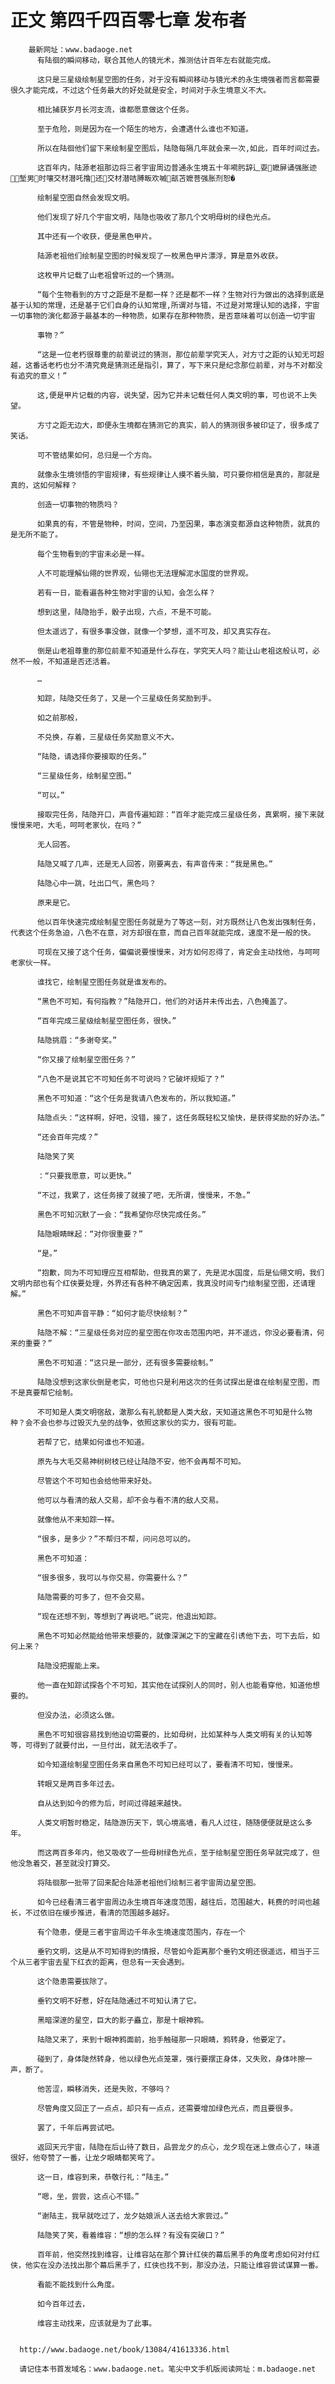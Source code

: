 # 正文 第四千四百零七章 发布者
        最新网址：www.badaoge.net
          有陆徊的瞬间移动，联合其他人的镜光术，推测估计百年左右就能完成。
      
          这只是三星级绘制星空图的任务，对于没有瞬间移动与镜光术的永生境强者而言都需要很久才能完成，不过这个任务最大的好处就是安全，时间对于永生境意义不大。
      
          相比捕获岁月长河支流，谁都愿意做这个任务。
      
          至于危险，则是因为在一个陌生的地方，会遭遇什么谁也不知道。
      
          所以在陆徊他们留下来绘制星空图后，陆隐每隔几年就会来一次,如此，百年时间过去。
      
          这百年内，陆源老祖那边将三者宇宙周边普通永生境五十年嗬肟辞辶耍嬷屏诵强胀迹堑男时嚷交材潜吒撸还交材潜咭膊畈欢嘁瓿苫嬷菩强胀剂恕�
      
          绘制星空图自然会发现文明。
      
          他们发现了好几个宇宙文明，陆隐也吸收了那几个文明母树的绿色光点。
      
          其中还有一个收获，便是黑色甲片。
      
          陆源老祖他们绘制星空图的时候发现了一枚黑色甲片漂浮，算是意外收获。
      
          这枚甲片记载了山老祖曾听过的一个猜测。
      
          “每个生物看到的方寸之距是不是都一样？还是都不一样？生物对行为做出的选择到底是基于认知的常理，还是基于它们自身的认知常理,所谓对与错，不过是对常理认知的选择，宇宙一切事物的演化都源于最基本的一种物质，如果存在那种物质，是否意味着可以创造一切宇宙
      
          事物？”
      
          “这是一位老朽很尊重的前辈说过的猜测，那位前辈学究天人，对方寸之距的认知无可超越，这番话老朽也分不清究竟是猜测还是指引，算了，写下来只是纪念那位前辈，对与不对都没有追究的意义！”
      
          这,便是甲片记载的内容，说失望，因为它并未记载任何人类文明的事，可也说不上失望。
      
          方寸之距无边大，即便永生境都在猜测它的真实，前人的猜测很多被印证了，很多成了笑话。
      
          可不管结果如何，总归是一个方向。
      
          就像永生境领悟的宇宙规律，有些规律让人摸不着头脑，可只要你相信是真的，那就是真的，这如何解释？
      
          创造一切事物的物质吗？
      
          如果真的有，不管是物种，时间，空间，乃至因果，事态演变都源自这种物质，就真的是无所不能了。
      
          每个生物看到的宇宙未必是一样。
      
          人不可能理解仙翎的世界观，仙翎也无法理解泥水国度的世界观。
      
          若有一日，能看遍各种生物对宇宙的认知，会怎么样？
      
          想到这里，陆隐抬手，骰子出现，六点，不是不可能。
      
          但太遥远了，有很多事没做，就像一个梦想，遥不可及，却又真实存在。
      
          倒是山老祖尊重的那位前辈不知道是什么存在，学究天人吗？能让山老祖这般认可，必然不一般，不知道是否还活着。
      
          …
      
          知踪，陆隐交任务了，又是一个三星级任务奖励到手。
      
          如之前那般，
      
          不兑换，存着，三星级任务奖励意义不大。
      
          “陆隐，请选择你要接取的任务。”
      
          “三星级任务，绘制星空图。”
      
          “可以。”
      
          接取完任务，陆隐开口，声音传遍知踪：“百年才能完成三星级任务，真累啊，接下来就慢慢来吧，大毛，呵呵老家伙，在吗？”
      
          无人回答。
      
          陆隐又喊了几声，还是无人回答，刚要离去，有声音传来：“我是黑色。”
      
          陆隐心中一跳，吐出口气，黑色吗？
      
          原来是它。
      
          他以百年快速完成绘制星空图任务就是为了等这一刻，对方既然让八色发出强制任务，代表这个任务急迫，八色不在意，对方却很在意，而自己百年就能完成，速度不是一般的快。
      
          可现在又接了这个任务，偏偏说要慢慢来，对方如何忍得了，肯定会主动找他，与呵呵老家伙一样。
      
          谁找它，绘制星空图任务就是谁发布的。
      
          “黑色不可知，有何指教？”陆隐开口，他们的对话并未传出去，八色掩盖了。
      
          “百年完成三星级绘制星空图任务，很快。”
      
          陆隐挑眉：“多谢夸奖。”
      
          “你又接了绘制星空图任务？”
      
          “八色不是说其它不可知任务不可说吗？它破坏规矩了？”
      
          黑色不可知道：“这个任务是我请八色发布的，所以我知道。”
      
          陆隐点头：“这样啊，好吧，没错，接了，这任务既轻松又愉快，是获得奖励的好办法。”
      
          “还会百年完成？”
      
          陆隐笑了笑
      
          ：“只要我愿意，可以更快。”
      
          “不过，我累了，这任务接了就接了吧，无所谓，慢慢来，不急。”
      
          黑色不可知沉默了一会：“我希望你尽快完成任务。”
      
          陆隐眼睛眯起：“对你很重要？”
      
          “是。”
      
          “抱歉，同为不可知理应互相帮助，但我真的累了，先是泥水国度，后是仙翎文明，我们文明内部也有个红侠要处理，外界还有各种不确定因素，我真没时间专门绘制星空图，还请理解。”
      
          黑色不可知声音平静：“如何才能尽快绘制？”
      
          陆隐不解：“三星级任务对应的星空图在你攻击范围内吧，并不遥远，你没必要看清，何来的重要？”
      
          黑色不可知道：“这只是一部分，还有很多需要绘制。”
      
          陆隐没想到这家伙倒是老实，可他也只是利用这次的任务试探出是谁在绘制星空图，而不是真要帮它绘制。
      
          不可知是人类文明宿敌，澈那么有礼貌都是人类大敌，天知道这黑色不可知是什么物种？会不会也参与过毁灭九垒的战争，依照这家伙的实力，很有可能。
      
          若帮了它，结果如何谁也不知道。
      
          原先与大毛交易神树树枝已经让陆隐不安，他不会再帮不可知。
      
          尽管这个不可知也会给他带来好处。
      
          他可以与看清的敌人交易，却不会与看不清的敌人交易。
      
          就像他从不来知踪一样。
      
          “很多，是多少？”不帮归不帮，问问总可以的。
      
          黑色不可知道：
      
          “很多很多，我可以与你交易，你需要什么？”
      
          陆隐需要的可多了，但不会交易。
      
          “现在还想不到，等想到了再说吧。”说完，他退出知踪。
      
          黑色不可知必然能给他带来想要的，就像深渊之下的宝藏在引诱他下去，可下去后，如何上来？
      
          陆隐没把握能上来。
      
          他一直在知踪试探各个不可知，其实他在试探别人的同时，别人也能看穿他，知道他想要的。
      
          但没办法，必须这么做。
      
          黑色不可知很容易找到他迫切需要的，比如母树，比如某种与人类文明有关的认知等等，可得到了就要付出，一旦付出，就无法收手了。
      
          如今知道绘制星空图任务来自黑色不可知已经可以了，要看清不可知，慢慢来。
      
          转眼又是两百多年过去。
      
          自从达到如今的修为后，时间过得越来越快。
      
          人类文明暂时稳定，陆隐游历天下，筑心境高墙，看凡人过往，随随便便就是这么多年。
      
          而这两百多年内，他又吸收了一些母树绿色光点，至于绘制星空图任务早就完成了，但他没急着交，甚至就没打算交。
      
          将陆徊那一批带了回来配合陆源老祖他们绘制三者宇宙周边星空图。
      
          如今已经看清三者宇宙周边永生境百年速度范围，越往后，范围越大，耗费的时间也越长，不过依旧在缓步推进，看清的范围越多越好。
      
          有个隐患，便是三者宇宙周边千年永生境速度范围内，存在一个
      
          垂钓文明，这是从不可知得到的情报，尽管如今距离那个垂钓文明还很遥远，相当于三个从三者宇宙去星下红衣的距离，但总有一天会遇到。
      
          这个隐患需要拔除了。
      
          垂钓文明不好惹，好在陆隐通过不可知认清了它。
      
          黑暗深邃的星空，巨大的影子矗立，那是十眼神鸦。
      
          陆隐又来了，来到十眼神鸦面前，抬手触碰那一只眼睛，鸦转身，他要定了。
      
          碰到了，身体陡然转身，他以绿色光点笼罩，强行要摆正身体，又失败，身体咔擦一声，断了。
      
          他苦涩，瞬移消失，还是失败，不够吗？
      
          尽管角度又回正了一点点，却只有一点点，还需要增加绿色光点，而且要很多。
      
          罢了，千年后再尝试吧。
      
          返回天元宇宙，陆隐在后山待了数日，品尝龙夕的点心，龙夕现在迷上做点心了，味道很好，他夸赞了一番，让龙夕眼睛都笑弯了。
      
          这一日，维容到来，恭敬行礼：“陆主。”
      
          “嗯，坐，尝尝，这点心不错。”
      
          “谢陆主，我早就吃过了，龙夕姑娘派人送去给大家尝过。”
      
          陆隐笑了笑，看着维容：“想的怎么样？有没有突破口？”
      
          百年前，他突然找到维容，让维容站在那个算计红侠的幕后黑手的角度考虑如何对付红侠，他实在没办法找出那个幕后黑手了，红侠也找不到，那没办法，只能让维容尝试谋算一番。
      
          看能不能找到什么角度。
      
          如今百年过去，
      
          维容主动找来，应该就是为了此事。
      
      
      http://www.badaoge.net/book/13084/41613336.html
      
      请记住本书首发域名：www.badaoge.net。笔尖中文手机版阅读网址：m.badaoge.net